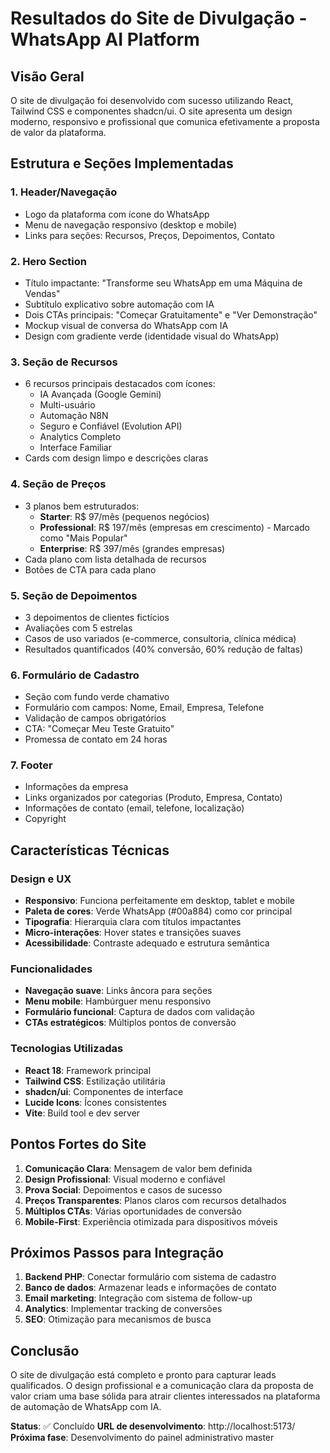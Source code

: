 # Resultados do Site de Divulgação - WhatsApp AI Platform

## Visão Geral

O site de divulgação foi desenvolvido com sucesso utilizando React, Tailwind CSS e componentes shadcn/ui. O site apresenta um design moderno, responsivo e profissional que comunica efetivamente a proposta de valor da plataforma.

## Estrutura e Seções Implementadas

### 1. Header/Navegação
- Logo da plataforma com ícone do WhatsApp
- Menu de navegação responsivo (desktop e mobile)
- Links para seções: Recursos, Preços, Depoimentos, Contato

### 2. Hero Section
- Título impactante: "Transforme seu WhatsApp em uma Máquina de Vendas"
- Subtítulo explicativo sobre automação com IA
- Dois CTAs principais: "Começar Gratuitamente" e "Ver Demonstração"
- Mockup visual de conversa do WhatsApp com IA
- Design com gradiente verde (identidade visual do WhatsApp)

### 3. Seção de Recursos
- 6 recursos principais destacados com ícones:
  - IA Avançada (Google Gemini)
  - Multi-usuário
  - Automação N8N
  - Seguro e Confiável (Evolution API)
  - Analytics Completo
  - Interface Familiar
- Cards com design limpo e descrições claras

### 4. Seção de Preços
- 3 planos bem estruturados:
  - **Starter**: R$ 97/mês (pequenos negócios)
  - **Professional**: R$ 197/mês (empresas em crescimento) - Marcado como "Mais Popular"
  - **Enterprise**: R$ 397/mês (grandes empresas)
- Cada plano com lista detalhada de recursos
- Botões de CTA para cada plano

### 5. Seção de Depoimentos
- 3 depoimentos de clientes fictícios
- Avaliações com 5 estrelas
- Casos de uso variados (e-commerce, consultoria, clínica médica)
- Resultados quantificados (40% conversão, 60% redução de faltas)

### 6. Formulário de Cadastro
- Seção com fundo verde chamativo
- Formulário com campos: Nome, Email, Empresa, Telefone
- Validação de campos obrigatórios
- CTA: "Começar Meu Teste Gratuito"
- Promessa de contato em 24 horas

### 7. Footer
- Informações da empresa
- Links organizados por categorias (Produto, Empresa, Contato)
- Informações de contato (email, telefone, localização)
- Copyright

## Características Técnicas

### Design e UX
- **Responsivo**: Funciona perfeitamente em desktop, tablet e mobile
- **Paleta de cores**: Verde WhatsApp (#00a884) como cor principal
- **Tipografia**: Hierarquia clara com títulos impactantes
- **Micro-interações**: Hover states e transições suaves
- **Acessibilidade**: Contraste adequado e estrutura semântica

### Funcionalidades
- **Navegação suave**: Links âncora para seções
- **Menu mobile**: Hambúrguer menu responsivo
- **Formulário funcional**: Captura de dados com validação
- **CTAs estratégicos**: Múltiplos pontos de conversão

### Tecnologias Utilizadas
- **React 18**: Framework principal
- **Tailwind CSS**: Estilização utilitária
- **shadcn/ui**: Componentes de interface
- **Lucide Icons**: Ícones consistentes
- **Vite**: Build tool e dev server

## Pontos Fortes do Site

1. **Comunicação Clara**: Mensagem de valor bem definida
2. **Design Profissional**: Visual moderno e confiável
3. **Prova Social**: Depoimentos e casos de sucesso
4. **Preços Transparentes**: Planos claros com recursos detalhados
5. **Múltiplos CTAs**: Várias oportunidades de conversão
6. **Mobile-First**: Experiência otimizada para dispositivos móveis

## Próximos Passos para Integração

1. **Backend PHP**: Conectar formulário com sistema de cadastro
2. **Banco de dados**: Armazenar leads e informações de contato
3. **Email marketing**: Integração com sistema de follow-up
4. **Analytics**: Implementar tracking de conversões
5. **SEO**: Otimização para mecanismos de busca

## Conclusão

O site de divulgação está completo e pronto para capturar leads qualificados. O design profissional e a comunicação clara da proposta de valor criam uma base sólida para atrair clientes interessados na plataforma de automação de WhatsApp com IA.

**Status**: ✅ Concluído
**URL de desenvolvimento**: http://localhost:5173/
**Próxima fase**: Desenvolvimento do painel administrativo master
